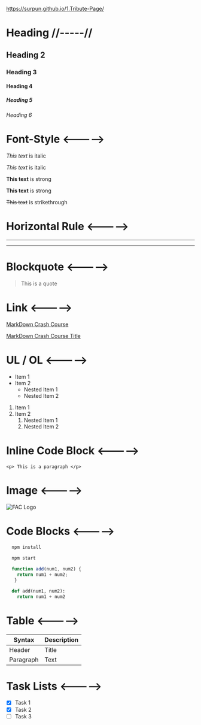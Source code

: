 https://surpun.github.io/1.Tribute-Page/

# Heading //-----//
## Heading 2
### Heading 3
#### Heading 4
##### Heading 5
###### Heading 6

# Font-Style <----->
*This text* is italic

_This text_ is italic

<!-- Strong -->
**This text** is strong

__This text__ is strong

<!-- Strikethrough -->
~~This text~~ is strikethrough

# Horizontal Rule <----->

---
___


# Blockquote <----->
> This is a quote

<!-- Links -->
# Link <----->
[MarkDown Crash Course](https://www.youtube.com/watch?v=HUBNt18RFbo)

[MarkDown Crash Course Title](https://www.youtube.com/watch?v=HUBNt18RFbo "Markdown Crash Course")

# UL / OL <----->
* Item 1
* Item 2
  * Nested Item 1
  * Nested Item 2

<!-- Ordered list -->
1. Item 1
2. Item 2
    1. Nested Item 1
    2. Nested Item 2

# Inline Code Block <----->
`<p> This is a paragraph </p>`

# Image <----->
![FAC Logo](https://images.squarespace-cdn.com/content/v1/56e2e0c520c6472a2586add2/1586878058003-O6HMO8IHL96DVFDH5R14/Training+Company+Logos+%2823%29.png)

<!-- Github Markdown -->

<!-- Code Blocks -->
# Code Blocks <----->
```bash
  npm install
  
  npm start
```

```javascript
  function add(num1, num2) {
    return num1 + num2;
   }
```

```python
  def add(num1, num2):
    return num1 + num2
```

# Table <----->
| Syntax      | Description |
| ----------- | ----------- |
| Header      | Title       |
| Paragraph   | Text        |

# Task Lists <----->
* [x] Task 1
* [x] Task 2
* [ ] Task 3
